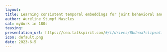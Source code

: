 ```yaml
---
layout:
title: Learning consistent temporal embeddings for joint behavioral and neural analysis
author: Auréline Stumpf Mascles
cat: myWork in 180s
teasing: 
presentation_url: https://cea.talkspirit.com/#/l/drives/8bdnaa?clip=all&type=drive
icon: default.png
date: 2023-6-5
---
```


